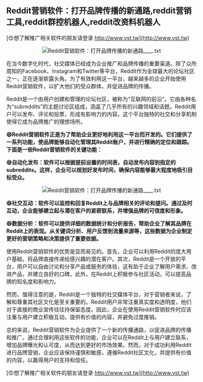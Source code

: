 ## **Reddit营销软件：打开品牌传播的新通路,reddit营销工具,reddit群控机器人,reddit改资料机器人**

[😍想了解推广相关软件的朋友请登录 http://www.vst.tw](http://www.vst.tw)

 <center><img src="https://vst.tw/MP4/tuiguang/png/5.png" alt="Reddit营销软件：打开品牌传播的新通路____.txt"></center>

在当今数字化时代，社交媒体已经成为企业推广和品牌传播的重要渠道。除了众所周知的Facebook、Instagram和Twitter等平台，Reddit作为全球最大的论坛社区之一，正在逐渐崭露头角。为了有效利用这一平台，越来越多的企业开始使用Reddit营销软件，以扩大他们的受众群体，并促进品牌的传播。

Reddit是一个由用户创建和管理的论坛社区，被称为“互联网的前沿”。它由各种名为“subreddits”的主题讨论区组成，涵盖了几乎所有的兴趣领域和话题。Reddit用户可以发布、评论和投票，形成有影响力的内容。这个平台独特的社交和分享机制使得它成为品牌推广的理想场所。

**😄Reddit营销软件正是为了帮助企业更好地利用这一平台而开发的。它们提供了一系列功能，使品牌能够自动化管理其Reddit账户，并进行精确的定位和跟踪。下面是一些Reddit营销软件的关键功能：**

**😄自动化发布：软件可以根据提前设置的时间表，自动发布内容到指定的subreddits。这样，企业可以规划好发布时间，确保内容能够最大程度地吸引目标受众。**

 <center><img src="https://vst.tw/MP4/tuiguang/png/5.png" alt="Reddit营销软件：打开品牌传播的新通路____.txt"></center>

**😄社交互动：软件可以监控和回复Reddit上与品牌相关的评论和提问。通过及时互动，企业能够建立起与潜在客户的紧密联系，并增强品牌的可信度和形象。**

**😄数据分析：软件可以提供详细的数据统计和分析报告，帮助企业了解其品牌在Reddit上的表现。从关键词分析、用户反馈到流量来源等，这些数据为企业制定更好的营销策略和决策提供了重要依据。**

使用Reddit营销软件的优势是显而易见的。首先，企业可以利用Reddit的庞大用户基础，将品牌直接传递给感兴趣的潜在客户。其次，Reddit是一个开放的平台，用户可以自由讨论和分享产品或服务的体验，这有助于企业了解用户需求、改进产品，并建立良好的口碑。此外，在Reddit上积极参与社区活动，可以提高品牌的知名度和影响力。

然而，值得注意的是，Reddit是一个独特的社交媒体平台，对于营销者来说，了解和尊重其社区文化是至关重要的。Reddit用户非常注重真实度和透明度，他们对于直接的商业宣传往往持保留态度。因此，企业在使用Reddit营销软件时应该注重与用户建立积极互动，提供有价值的内容，并避免过度推销。

总的来说，Reddit营销软件为企业提供了一个新的传播通路，以促进品牌的传播和推广。通过合理利用这些软件的功能，企业可以在Reddit上与用户建立联系，增加品牌曝光和认可度，从而达到更好的市场效果。然而，对于成功利用Reddit进行品牌营销，企业应该保持谨慎和敏感，遵循Reddit社区文化，并提供有价值的内容，以赢得用户的支持和信任。

[😍想了解推广相关软件的朋友请登录 http://www.vst.tw](http://www.vst.tw)




